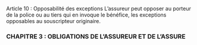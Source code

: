 Article 10 : Opposabilité des exceptions
L’assureur peut opposer au porteur de la police ou au tiers qui en invoque le bénéfice, les exceptions opposables au souscripteur originaire.
### CHAPITRE 3 : OBLIGATIONS DE L’ASSUREUR ET DE L’ASSURE